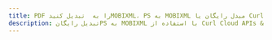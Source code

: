 ---title: PDF را به  تبدیل کنیدMOBIXML، PS به MOBIXML مبدل رایگان یا Curl SDKdescription: تبدیل رایگانPS به MOBIXML با استفاده از Curl Cloud APIs & SDK همچنین اسناد PDF را در Cloud ایجاد، ویرایش و رندر کنید.---